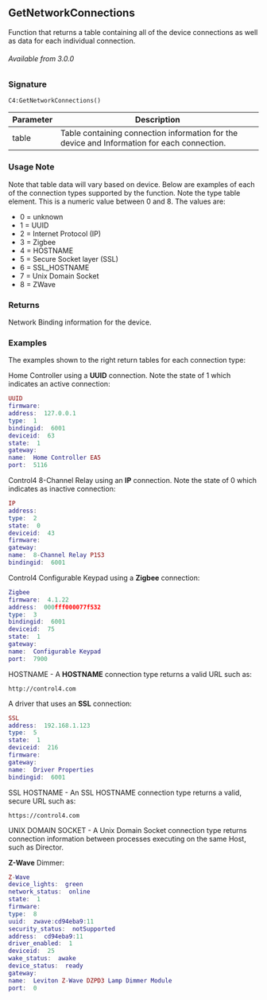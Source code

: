 ## GetNetworkConnections

Function that returns a table containing all of the device connections as well as data for each individual connection.

###### Available from 3.0.0


### Signature

`C4:GetNetworkConnections()`


| Parameter | Description                                                                                 |
| --------- | ------------------------------------------------------------------------------------------- |
| table     | Table containing connection information for the device and Information for each connection. |


### Usage Note
Note that table data will vary based on device. Below are examples of each of the connection types supported by the function. Note the type table element. This is a numeric value between 0 and 8. The values are:

- 0 = unknown
- 1 = UUID
- 2 = Internet Protocol (IP)
- 3 = Zigbee
- 4 = HOSTNAME
- 5 = Secure Socket layer (SSL)
- 6 = SSL\_HOSTNAME
- 7 = Unix Domain Socket
- 8 = ZWave



### Returns

Network Binding information for the device.


### Examples

The examples shown to the right return tables for each connection type:

Home Controller using a **UUID** connection. Note the state of 1 which indicates an active connection:

```lua
UUID
firmware:  
address:  127.0.0.1
type:  1
bindingid:  6001
deviceid:  63
state:  1
gateway:  
name:  Home Controller EA5
port:  5116
```

Control4 8-Channel Relay using an **IP** connection. Note the state of 0 which indicates as inactive connection:

```lua
IP
address:  
type:  2
state:  0
deviceid:  43
firmware:  
gateway:  
name:  8-Channel Relay P1S3
bindingid:  6001
```

Control4 Configurable Keypad using a **Zigbee** connection:

```lua
Zigbee
firmware:  4.1.22
address:  000fff000077f532
type:  3
bindingid:  6001
deviceid:  75
state:  1
gateway:  
name:  Configurable Keypad
port:  7900
```

HOSTNAME - A **HOSTNAME** connection type returns a valid URL such as:

 `http://control4.com`

A driver that uses an **SSL** connection:

```lua
SSL
address:  192.168.1.123
type:  5
state:  1
deviceid:  216
firmware:  
gateway:  
name:  Driver Properties
bindingid:  6001
```

SSL HOSTNAME - An SSL HOSTNAME connection type returns a valid, secure URL such as:

 `https://control4.com`

UNIX DOMAIN SOCKET - A Unix Domain Socket connection type returns connection information between processes executing on the same Host, such as Director.

 **Z-Wave** Dimmer: 

```lua
Z-Wave
device_lights:  green
network_status:  online
state:  1
firmware:  
type:  8
uuid:  zwave:cd94eba9:11
security_status:  notSupported
address:  cd94eba9:11
driver_enabled:  1
deviceid:  25
wake_status:  awake
device_status:  ready
gateway:  
name:  Leviton Z-Wave DZPD3 Lamp Dimmer Module
port:  0
```
